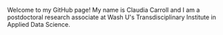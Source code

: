 Welcome to my GitHub page! My name is Claudia Carroll and I am a postdoctoral research associate at Wash U's Transdisciplinary Institute in Applied Data Science. 
